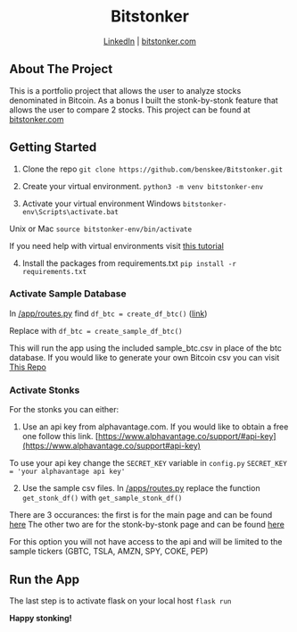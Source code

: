 <h1 align="center">Bitstonker</h1>
<p align="center"><a href="https://www.linkedin.com/in/ben-skee-software-engineer/">LinkedIn</a> | <a href="bitstonker.com">bitstonker.com</a></p>

## About The Project

This is a portfolio project that allows the user to analyze stocks denominated in Bitcoin. As a bonus I built the stonk-by-stonk feature that allows the user to compare 2 stocks. This project can be found at [bitstonker.com](bitstonker.com)


## Getting Started

1. Clone the repo
```git clone https://github.com/benskee/Bitstonker.git```

2. Create your virtual environment.
```python3 -m venv bitstonker-env```

3. Activate your virtual environment
Windows
```bitstonker-env\Scripts\activate.bat```

Unix or Mac
```source bitstonker-env/bin/activate```

If you need help with virtual environments visit [this tutorial](https://docs.python.org/3/tutorial/venv.html)

4. Install the packages from requirements.txt 
```pip install -r requirements.txt```


### Activate Sample Database

In [/app/routes.py](/app/routes.py) find 
```df_btc = create_df_btc()```
([link](https://github.com/benskee/Bitstonker/blob/55e713d70fc8fd5f1844e23f8a2eefeeed82247d/app/routes.py#L53)) 

Replace with 
```df_btc = create_sample_df_btc()```

This will run the app using the included sample_btc.csv in place of the btc database. 
If you would like to generate your own Bitcoin csv you can visit [This Repo](https://github.com/benskee/Bitcoin_stock_hours)



### Activate Stonks
For the stonks you can either:

1. Use an api key from alphavantage.com. If you would like to obtain a free one follow this
link. [https://www.alphavantage.co/support/#api-key](https://www.alphavantage.co/support#api-key)

To use your api key change the `SECRET_KEY` variable in `config.py`
```SECRET_KEY = 'your alphavantage api key'```

2. Use the sample csv files. 
In [/apps/routes.py](/apps/routes.py) replace the function 
```get_stonk_df()```
with 
```get_sample_stonk_df()```

There are 3 occurances: the first is for the main page and can be found [here](https://github.com/benskee/Bitstonker/blob/55e713d70fc8fd5f1844e23f8a2eefeeed82247d/app/routes.py#L49)
The other two are for the stonk-by-stonk page and can be found [here](https://github.com/benskee/Bitstonker/blob/55e713d70fc8fd5f1844e23f8a2eefeeed82247d/app/routes.py#L106-L110)

For this option you will not have access to the api and will be limited to the sample tickers 
(GBTC, TSLA, AMZN, SPY, COKE, PEP)

## Run the App
The last step is to activate flask on your local host 
```flask run```


**Happy stonking!**